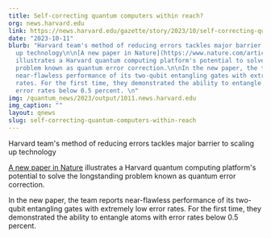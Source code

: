 ```yaml
---
title: Self-correcting quantum computers within reach?
org: news.harvard.edu
link: https://news.harvard.edu/gazette/story/2023/10/self-correcting-quantum-computers-within-reach-error-correction-entanglement/
date: "2023-10-11"
blurb: "Harvard team's method of reducing errors tackles major barrier to scaling
  up technology\n\n[A new paper in Nature](https://www.nature.com/articles/s41586-023-06481-y)
  illustrates a Harvard quantum computing platform's potential to solve the longstanding
  problem known as quantum error correction.\n\nIn the new paper, the team reports
  near-flawless performance of its two-qubit entangling gates with extremely low error
  rates. For the first time, they demonstrated the ability to entangle atoms with
  error rates below 0.5 percent. \n"
img: /quantum_news/2023/output/1011.news.harvard.edu
img_caption: ""
layout: qnews
slug: self-correcting-quantum-computers-within-reach
---
```


Harvard team's method of reducing errors tackles major barrier to scaling up technology

[A new paper in Nature](https://www.nature.com/articles/s41586-023-06481-y) illustrates a Harvard quantum computing platform's potential to solve the longstanding problem known as quantum error correction.

In the new paper, the team reports near-flawless performance of its two-qubit entangling gates with extremely low error rates. For the first time, they demonstrated the ability to entangle atoms with error rates below 0.5 percent. 
